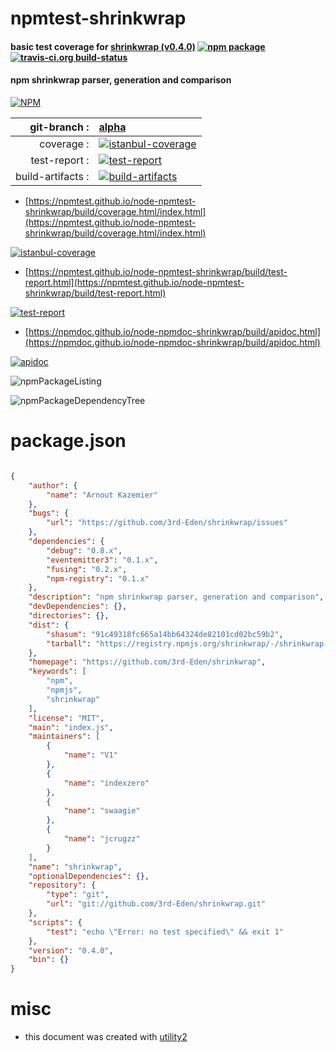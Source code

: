 # npmtest-shrinkwrap

#### basic test coverage for  [shrinkwrap (v0.4.0)](https://github.com/3rd-Eden/shrinkwrap)  [![npm package](https://img.shields.io/npm/v/npmtest-shrinkwrap.svg?style=flat-square)](https://www.npmjs.org/package/npmtest-shrinkwrap) [![travis-ci.org build-status](https://api.travis-ci.org/npmtest/node-npmtest-shrinkwrap.svg)](https://travis-ci.org/npmtest/node-npmtest-shrinkwrap)

#### npm shrinkwrap parser, generation and comparison

[![NPM](https://nodei.co/npm/shrinkwrap.png?downloads=true&downloadRank=true&stars=true)](https://www.npmjs.com/package/shrinkwrap)

| git-branch : | [alpha](https://github.com/npmtest/node-npmtest-shrinkwrap/tree/alpha)|
|--:|:--|
| coverage : | [![istanbul-coverage](https://npmtest.github.io/node-npmtest-shrinkwrap/build/coverage.badge.svg)](https://npmtest.github.io/node-npmtest-shrinkwrap/build/coverage.html/index.html)|
| test-report : | [![test-report](https://npmtest.github.io/node-npmtest-shrinkwrap/build/test-report.badge.svg)](https://npmtest.github.io/node-npmtest-shrinkwrap/build/test-report.html)|
| build-artifacts : | [![build-artifacts](https://npmtest.github.io/node-npmtest-shrinkwrap/glyphicons_144_folder_open.png)](https://github.com/npmtest/node-npmtest-shrinkwrap/tree/gh-pages/build)|

- [https://npmtest.github.io/node-npmtest-shrinkwrap/build/coverage.html/index.html](https://npmtest.github.io/node-npmtest-shrinkwrap/build/coverage.html/index.html)

[![istanbul-coverage](https://npmtest.github.io/node-npmtest-shrinkwrap/build/screenCapture.buildCi.browser.%252Ftmp%252Fbuild%252Fcoverage.lib.html.png)](https://npmtest.github.io/node-npmtest-shrinkwrap/build/coverage.html/index.html)

- [https://npmtest.github.io/node-npmtest-shrinkwrap/build/test-report.html](https://npmtest.github.io/node-npmtest-shrinkwrap/build/test-report.html)

[![test-report](https://npmtest.github.io/node-npmtest-shrinkwrap/build/screenCapture.buildCi.browser.%252Ftmp%252Fbuild%252Ftest-report.html.png)](https://npmtest.github.io/node-npmtest-shrinkwrap/build/test-report.html)

- [https://npmdoc.github.io/node-npmdoc-shrinkwrap/build/apidoc.html](https://npmdoc.github.io/node-npmdoc-shrinkwrap/build/apidoc.html)

[![apidoc](https://npmdoc.github.io/node-npmdoc-shrinkwrap/build/screenCapture.buildCi.browser.%252Ftmp%252Fbuild%252Fapidoc.html.png)](https://npmdoc.github.io/node-npmdoc-shrinkwrap/build/apidoc.html)

![npmPackageListing](https://npmtest.github.io/node-npmtest-shrinkwrap/build/screenCapture.npmPackageListing.svg)

![npmPackageDependencyTree](https://npmtest.github.io/node-npmtest-shrinkwrap/build/screenCapture.npmPackageDependencyTree.svg)



# package.json

```json

{
    "author": {
        "name": "Arnout Kazemier"
    },
    "bugs": {
        "url": "https://github.com/3rd-Eden/shrinkwrap/issues"
    },
    "dependencies": {
        "debug": "0.8.x",
        "eventemitter3": "0.1.x",
        "fusing": "0.2.x",
        "npm-registry": "0.1.x"
    },
    "description": "npm shrinkwrap parser, generation and comparison",
    "devDependencies": {},
    "directories": {},
    "dist": {
        "shasum": "91c49318fc665a14bb64324de82101cd02bc59b2",
        "tarball": "https://registry.npmjs.org/shrinkwrap/-/shrinkwrap-0.4.0.tgz"
    },
    "homepage": "https://github.com/3rd-Eden/shrinkwrap",
    "keywords": [
        "npm",
        "npmjs",
        "shrinkwrap"
    ],
    "license": "MIT",
    "main": "index.js",
    "maintainers": [
        {
            "name": "V1"
        },
        {
            "name": "indexzero"
        },
        {
            "name": "swaagie"
        },
        {
            "name": "jcrugzz"
        }
    ],
    "name": "shrinkwrap",
    "optionalDependencies": {},
    "repository": {
        "type": "git",
        "url": "git://github.com/3rd-Eden/shrinkwrap.git"
    },
    "scripts": {
        "test": "echo \"Error: no test specified\" && exit 1"
    },
    "version": "0.4.0",
    "bin": {}
}
```



# misc
- this document was created with [utility2](https://github.com/kaizhu256/node-utility2)
